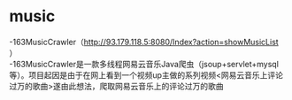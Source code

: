 # music

-163MusicCrawler（http://93.179.118.5:8080/Index?action=showMusicList ）<br>
-163MusicCrawler是一款多线程网易云音乐Java爬虫（jsoup+servlet+mysql等）。项目起因是由于在网上看到一个视频up主做的系列视频<网易云音乐上评论过万的歌曲>遂由此想法，爬取网易云音乐上的评论过万的歌曲
